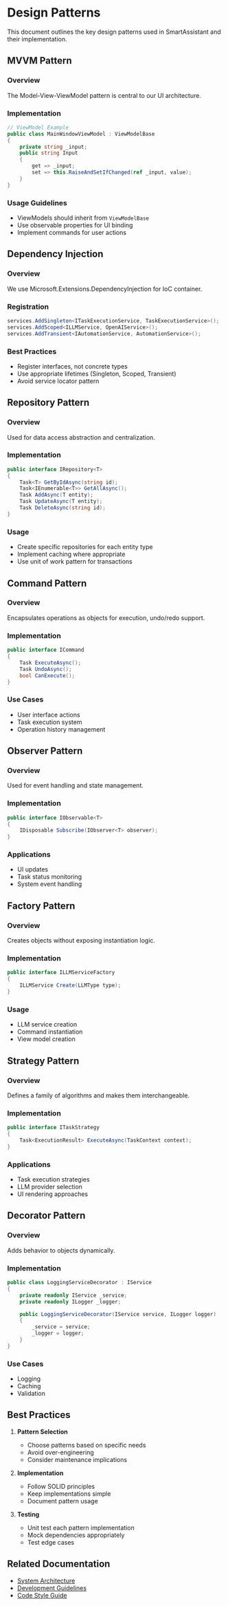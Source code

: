 # Design Patterns

This document outlines the key design patterns used in SmartAssistant and their implementation.

## MVVM Pattern

### Overview
The Model-View-ViewModel pattern is central to our UI architecture.

### Implementation
```csharp
// ViewModel Example
public class MainWindowViewModel : ViewModelBase
{
    private string _input;
    public string Input 
    {
        get => _input;
        set => this.RaiseAndSetIfChanged(ref _input, value);
    }
}
```

### Usage Guidelines
- ViewModels should inherit from `ViewModelBase`
- Use observable properties for UI binding
- Implement commands for user actions

## Dependency Injection

### Overview
We use Microsoft.Extensions.DependencyInjection for IoC container.

### Registration
```csharp
services.AddSingleton<ITaskExecutionService, TaskExecutionService>();
services.AddScoped<ILLMService, OpenAIService>();
services.AddTransient<IAutomationService, AutomationService>();
```

### Best Practices
- Register interfaces, not concrete types
- Use appropriate lifetimes (Singleton, Scoped, Transient)
- Avoid service locator pattern

## Repository Pattern

### Overview
Used for data access abstraction and centralization.

### Implementation
```csharp
public interface IRepository<T>
{
    Task<T> GetByIdAsync(string id);
    Task<IEnumerable<T>> GetAllAsync();
    Task AddAsync(T entity);
    Task UpdateAsync(T entity);
    Task DeleteAsync(string id);
}
```

### Usage
- Create specific repositories for each entity type
- Implement caching where appropriate
- Use unit of work pattern for transactions

## Command Pattern

### Overview
Encapsulates operations as objects for execution, undo/redo support.

### Implementation
```csharp
public interface ICommand
{
    Task ExecuteAsync();
    Task UndoAsync();
    bool CanExecute();
}
```

### Use Cases
- User interface actions
- Task execution system
- Operation history management

## Observer Pattern

### Overview
Used for event handling and state management.

### Implementation
```csharp
public interface IObservable<T>
{
    IDisposable Subscribe(IObserver<T> observer);
}
```

### Applications
- UI updates
- Task status monitoring
- System event handling

## Factory Pattern

### Overview
Creates objects without exposing instantiation logic.

### Implementation
```csharp
public interface ILLMServiceFactory
{
    ILLMService Create(LLMType type);
}
```

### Usage
- LLM service creation
- Command instantiation
- View model creation

## Strategy Pattern

### Overview
Defines a family of algorithms and makes them interchangeable.

### Implementation
```csharp
public interface ITaskStrategy
{
    Task<ExecutionResult> ExecuteAsync(TaskContext context);
}
```

### Applications
- Task execution strategies
- LLM provider selection
- UI rendering approaches

## Decorator Pattern

### Overview
Adds behavior to objects dynamically.

### Implementation
```csharp
public class LoggingServiceDecorator : IService
{
    private readonly IService _service;
    private readonly ILogger _logger;

    public LoggingServiceDecorator(IService service, ILogger logger)
    {
        _service = service;
        _logger = logger;
    }
}
```

### Use Cases
- Logging
- Caching
- Validation

## Best Practices

1. **Pattern Selection**
   - Choose patterns based on specific needs
   - Avoid over-engineering
   - Consider maintenance implications

2. **Implementation**
   - Follow SOLID principles
   - Keep implementations simple
   - Document pattern usage

3. **Testing**
   - Unit test each pattern implementation
   - Mock dependencies appropriately
   - Test edge cases

## Related Documentation

- [System Architecture](./system-architecture.md)
- [Development Guidelines](../guides/development-guidelines.md)
- [Code Style Guide](../guides/code-style.md)

